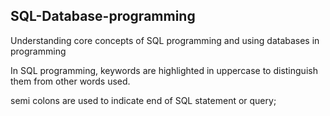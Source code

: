 ## SQL-Database-programming

Understanding core concepts of SQL programming and using databases in programming 

In SQL programming, keywords are highlighted in uppercase to distinguish them from other words used.

semi colons are used to indicate end of SQL statement or query;
